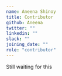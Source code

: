 ```yaml
---
name: Aneena Shinoy
title: Contributor
github: Aneena
twitter: ""
linkedin: ""
slack: ""
joining_date: ""
role: "contributor"
---
```


Still waiting for this
